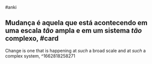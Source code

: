 #anki

## Mudança é aquela que está acontecendo em uma escala *tão* ampla e em um sistema *tão* complexo, #card
Change is one that is happening at *such* a broad scale and at *such* a complex system,
^1662818258271